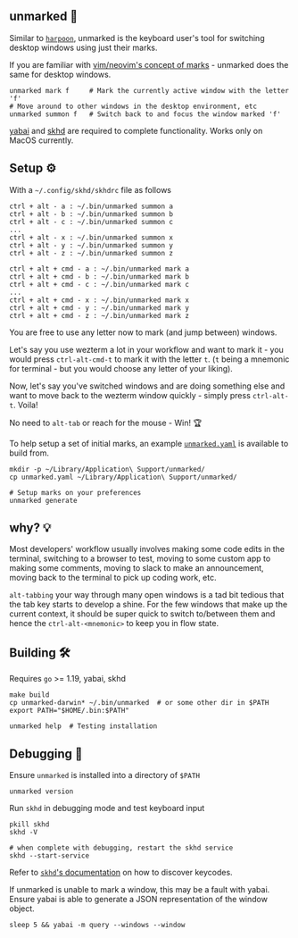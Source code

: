 **unmarked 🎯**
---

Similar to [`harpoon`](https://github.com/ThePrimeagen/harpoon/tree/harpoon2), unmarked
is the keyboard user's tool for switching desktop windows using just their
marks.

If you are familiar with [vim/neovim's concept of marks](https://vim.fandom.com/wiki/Using_marks#Setting_marks) - unmarked does
the same for desktop windows.

```shell
unmarked mark f     # Mark the currently active window with the letter 'f'
# Move around to other windows in the desktop environment, etc
unmarked summon f   # Switch back to and focus the window marked 'f'
```

[yabai](https://github.com/koekeishiya/yabai) and [skhd](https://github.com/koekeishiya/skhd) are required to complete functionality. Works only on MacOS currently.

**Setup ⚙️**
---

With a `~/.config/skhd/skhdrc` file as follows

```skhd
ctrl + alt - a : ~/.bin/unmarked summon a
ctrl + alt - b : ~/.bin/unmarked summon b
ctrl + alt - c : ~/.bin/unmarked summon c
...
ctrl + alt - x : ~/.bin/unmarked summon x
ctrl + alt - y : ~/.bin/unmarked summon y
ctrl + alt - z : ~/.bin/unmarked summon z

ctrl + alt + cmd - a : ~/.bin/unmarked mark a
ctrl + alt + cmd - b : ~/.bin/unmarked mark b
ctrl + alt + cmd - c : ~/.bin/unmarked mark c
...
ctrl + alt + cmd - x : ~/.bin/unmarked mark x
ctrl + alt + cmd - y : ~/.bin/unmarked mark y
ctrl + alt + cmd - z : ~/.bin/unmarked mark z
```
You are free to use any letter now to mark (and jump between) windows.

Let's say you use wezterm a lot in your workflow and want to mark it - you
would press `ctrl-alt-cmd-t` to mark it with the letter `t`. (`t` being
a mnemonic for terminal - but you would choose any letter of your liking).

Now, let's say you've switched windows and are doing something else and want
to move back to the wezterm window quickly - simply press `ctrl-alt-t`. Voila!

No need to `alt-tab` or reach for the mouse - Win! 🏆

To help setup a set of initial marks, an example [`unmarked.yaml`](./unmarked.yaml) is
available to build from.

```shell
mkdir -p ~/Library/Application\ Support/unmarked/
cp unmarked.yaml ~/Library/Application\ Support/unmarked/

# Setup marks on your preferences
unmarked generate
```

**why? 💡**
---

Most developers' workflow usually involves making some code edits in the
terminal, switching to a browser to test, moving to some custom app to making
some comments, moving to slack to make an announcement, moving back to the
terminal to pick up coding work, etc.

`alt-tabbing` your way through many open windows is a tad bit tedious that the
tab key starts to develop a shine. For the few windows that make up the
current context, it should be super quick to switch to/between them and hence
the `ctrl-alt-<mnemonic>` to keep you in flow state.

**Building 🛠️**
---

Requires `go` >= 1.19, yabai, skhd

```shell
make build
cp unmarked-darwin* ~/.bin/unmarked  # or some other dir in $PATH
export PATH="$HOME/.bin:$PATH"

unmarked help  # Testing installation
```
**Debugging 🐞**
---

Ensure `unmarked` is installed into a directory of `$PATH
`
```shell
unmarked version
```

Run `skhd` in debugging mode and test keyboard input

```shell
pkill skhd
skhd -V

# when complete with debugging, restart the skhd service
skhd --start-service
```

Refer to [`skhd`'s documentation](https://github.com/koekeishiya/skhd/issues/1) on how to discover keycodes.

If unmarked is unable to mark a window, this may be a fault with yabai. Ensure
yabai is able to generate a JSON representation of the window object.

```shell
sleep 5 && yabai -m query --windows --window
```
